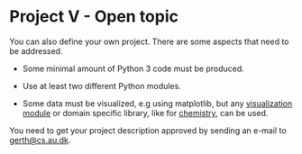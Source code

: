 # Project V - Open topic

You can also define your own project. There are some aspects that need to be addressed.

* Some minimal amount of Python 3 code must be produced.

* Use at least two different Python modules.

* Some data must be visualized, e.g using matplotlib, but any [visualization module](https://blog.modeanalytics.com/python-data-visualization-libraries) or domain specific library, like for [chemistry](https://github.com/lmmentel/awesome-python-chemistry), can be used.

You need to get your project description approved by sending an e-mail to [gerth@cs.au.dk](mailto:gerth@cs.au.dk).
